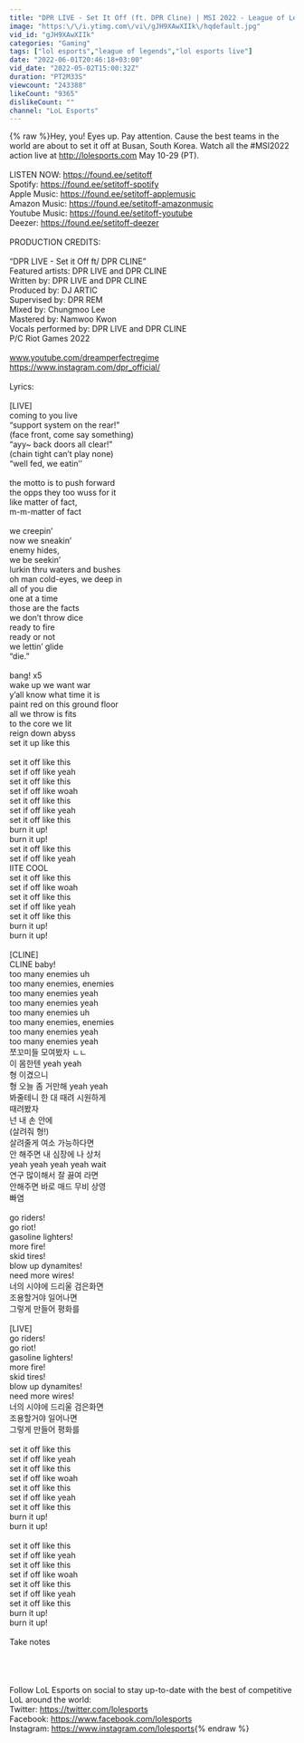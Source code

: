 ```yaml
---
title: "DPR LIVE - Set It Off (ft. DPR Cline) | MSI 2022 - League of Legends"
image: "https:\/\/i.ytimg.com\/vi\/gJH9XAwXIIk\/hqdefault.jpg"
vid_id: "gJH9XAwXIIk"
categories: "Gaming"
tags: ["lol esports","league of legends","lol esports live"]
date: "2022-06-01T20:46:18+03:00"
vid_date: "2022-05-02T15:00:32Z"
duration: "PT2M33S"
viewcount: "243388"
likeCount: "9365"
dislikeCount: ""
channel: "LoL Esports"
---
```

{% raw %}Hey, you! Eyes up. Pay attention. Cause the best teams in the world are about to set it off at Busan, South Korea. Watch all the #MSI2022 action live at <a rel="nofollow" target="blank" href="http://lolesports.com">http://lolesports.com</a> May 10-29 (PT). <br /><br />LISTEN NOW: <a rel="nofollow" target="blank" href="https://found.ee/setitoff">https://found.ee/setitoff</a><br />Spotify: <a rel="nofollow" target="blank" href="https://found.ee/setitoff-spotify">https://found.ee/setitoff-spotify</a><br />Apple Music: <a rel="nofollow" target="blank" href="https://found.ee/setitoff-applemusic">https://found.ee/setitoff-applemusic</a><br />Amazon Music: <a rel="nofollow" target="blank" href="https://found.ee/setitoff-amazonmusic">https://found.ee/setitoff-amazonmusic</a><br />Youtube Music: <a rel="nofollow" target="blank" href="https://found.ee/setitoff-youtube">https://found.ee/setitoff-youtube</a><br />Deezer: <a rel="nofollow" target="blank" href="https://found.ee/setitoff-deezer">https://found.ee/setitoff-deezer</a><br /><br />PRODUCTION CREDITS:<br /><br />“DPR LIVE - Set it Off ft/ DPR CLINE”<br />Featured artists: DPR LIVE and DPR CLINE<br />Written by: DPR LIVE and DPR CLINE<br />Produced by: DJ ARTIC<br />Supervised by: DPR REM<br />Mixed by: Chungmoo Lee<br />Mastered by: Namwoo Kwon<br />Vocals performed by: DPR LIVE and DPR CLINE<br />P/C Riot Games 2022<br /><br />www.youtube.com/dreamperfectregime<br /><a rel="nofollow" target="blank" href="https://www.instagram.com/dpr_official/">https://www.instagram.com/dpr_official/</a><br /><br />Lyrics:<br /><br />[LIVE]<br />coming to you live<br />“support system on the rear!”<br />(face front, come say something)<br />“ayy~ back doors all clear!”<br />(chain tight can’t play none)<br />“well fed, we eatin’’<br /><br />the motto is to push forward<br />the opps they too wuss for it<br />like matter of fact,<br />m-m-matter of fact<br /><br />we creepin’<br />now we sneakin’<br />enemy hides,<br />we be seekin’<br />lurkin thru waters and bushes<br />oh man cold-eyes, we deep in<br />all of you die<br />one at a time<br />those are the facts<br />we don’t throw dice<br />ready to fire<br />ready or not<br />we lettin’ glide<br />“die.”<br /><br />bang! x5<br />wake up we want war<br />y’all know what time it is<br />paint red on this ground floor<br />all we throw is fits<br />to the core we lit<br />reign down abyss<br />set it up like this<br /><br />set it off like this<br />set if off like yeah<br />set it off like this<br />set if off like woah<br />set it off like this<br />set if off like yeah<br />set it off like this<br />burn it up!<br />burn it up!<br />set it off like this<br />set if off like yeah<br />IITE COOL<br />set it off like this<br />set if off like woah<br />set it off like this<br />set if off like yeah<br />set it off like this<br />burn it up!<br />burn it up!<br /><br />[CLINE]<br />CLINE baby!<br />too many enemies uh<br />too many enemies, enemies<br />too many enemies yeah<br />too many enemies yeah<br />too many enemies uh<br />too many enemies, enemies<br />too many enemies yeah<br />too many enemies yeah<br />쪼꼬미들 모여봤자 ㄴㄴ<br />이 몸한텐 yeah yeah<br />형 이겼으니<br />형 오늘 좀 거만해 yeah yeah<br />봐줄테니 한 대 때려 시원하게<br />때려봤자<br />넌 내 손 안에<br />(살려줘 형!)<br />살려줄게 여소 가능하다면<br />안 해주면 내 심장에 나 상처<br />yeah yeah yeah yeah wait<br />연구 많이해서 잘 끓여 라면<br />안해주면 바로 매드 무비 상영<br />빠염<br /><br />go riders!<br />go riot!<br />gasoline lighters!<br />more fire!<br />skid tires!<br />blow up dynamites!<br />need more wires!<br />너의 시야에 드리울 검은화면<br />조용할거야 일어나면<br />그렇게 만들어 평화를<br /><br />[LIVE]<br />go riders!<br />go riot!<br />gasoline lighters!<br />more fire!<br />skid tires!<br />blow up dynamites!<br />need more wires!<br />너의 시야에 드리울 검은화면<br />조용할거야 일어나면<br />그렇게 만들어 평화를<br /><br />set it off like this<br />set if off like yeah<br />set it off like this<br />set if off like woah<br />set it off like this<br />set if off like yeah<br />set it off like this<br />burn it up!<br />burn it up!<br /><br />set it off like this<br />set if off like yeah<br />set it off like this<br />set if off like woah<br />set it off like this<br />set if off like yeah<br />set it off like this<br />burn it up!<br />burn it up!<br /><br />Take notes<br /><br /><br /><br /><br />Follow LoL Esports on social to stay up-to-date with the best of competitive LoL around the world: <br />Twitter: <a rel="nofollow" target="blank" href="https://twitter.com/lolesports">https://twitter.com/lolesports</a><br />Facebook: <a rel="nofollow" target="blank" href="https://www.facebook.com/lolesports">https://www.facebook.com/lolesports</a><br />Instagram: <a rel="nofollow" target="blank" href="https://www.instagram.com/lolesports">https://www.instagram.com/lolesports</a>{% endraw %}
